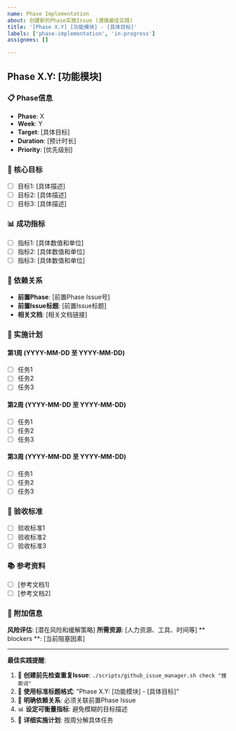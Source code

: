 ```yaml
---
name: Phase Implementation
about: 创建新的Phase实施Issue (遵循最佳实践)
title: '[Phase X.Y] [功能模块] - [具体目标]'
labels: ['phase-implementation', 'in-progress']
assignees: []

---
```


## Phase X.Y: [功能模块]

### 📋 Phase信息
- **Phase**: X
- **Week**: Y
- **Target**: [具体目标]
- **Duration**: [预计时长]
- **Priority**: [优先级别]

### 🎯 核心目标
- [ ] 目标1: [具体描述]
- [ ] 目标2: [具体描述]
- [ ] 目标3: [具体描述]

### 📊 成功指标
- [ ] 指标1: [具体数值和单位]
- [ ] 指标2: [具体数值和单位]
- [ ] 指标3: [具体数值和单位]

### 🔗 依赖关系
- **前置Phase**: [前置Phase Issue号]
- **前置Issue标题**: [前置Issue标题]
- **相关文档**: [相关文档链接]

### 📅 实施计划

#### 第1周 (YYYY-MM-DD 至 YYYY-MM-DD)
- [ ] 任务1
- [ ] 任务2
- [ ] 任务3

#### 第2周 (YYYY-MM-DD 至 YYYY-MM-DD)
- [ ] 任务1
- [ ] 任务2
- [ ] 任务3

#### 第3周 (YYYY-MM-DD 至 YYYY-MM-DD)
- [ ] 任务1
- [ ] 任务2
- [ ] 任务3

### 🚀 验收标准
- [ ] 验收标准1
- [ ] 验收标准2
- [ ] 验收标准3

### 📚 参考资料
- [ ] [参考文档1]
- [ ] [参考文档2]

### 💬 附加信息
**风险评估**: [潜在风险和缓解策略]
**所需资源**: [人力资源、工具、时间等]
** blockers **: [当前阻塞因素]

---

**最佳实践提醒**:
1. 🚫 **创建前先检查重复Issue**: `./scripts/github_issue_manager.sh check "搜索词"`
2. 📝 **使用标准标题格式**: "Phase X.Y: [功能模块] - [具体目标]"
3. 🔗 **明确依赖关系**: 必须关联前置Phase Issue
4. 📊 **设定可衡量指标**: 避免模糊的目标描述
5. 📅 **详细实施计划**: 按周分解具体任务